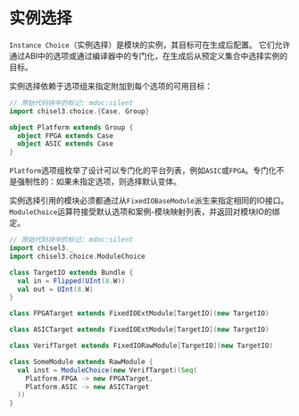 # 实例选择

`Instance Choice`（实例选择）是模块的实例，其目标可在生成后配置。
它们允许通过ABI中的选项或通过编译器中的专门化，在生成后从预定义集合中选择实例的目标。

实例选择依赖于选项组来指定附加到每个选项的可用目标：

```scala
// 原始代码块中的标记: mdoc:silent
import chisel3.choice.{Case, Group}

object Platform extends Group {
  object FPGA extends Case
  object ASIC extends Case
}
```

`Platform`选项组枚举了设计可以专门化的平台列表，例如`ASIC`或`FPGA`。专门化不是强制性的：如果未指定选项，则选择默认变体。

实例选择引用的模块必须都通过从`FixedIOBaseModule`派生来指定相同的IO接口。`ModuleChoice`运算符接受默认选项和案例-模块映射列表，并返回对模块IO的绑定。

```scala
// 原始代码块中的标记: mdoc:silent
import chisel3._
import chisel3.choice.ModuleChoice

class TargetIO extends Bundle {
  val in = Flipped(UInt(8.W))
  val out = UInt(8.W)
}

class FPGATarget extends FixedIOExtModule[TargetIO](new TargetIO)

class ASICTarget extends FixedIOExtModule[TargetIO](new TargetIO)

class VerifTarget extends FixedIORawModule[TargetIO](new TargetIO)

class SomeModule extends RawModule {
  val inst = ModuleChoice(new VerifTarget)(Seq(
    Platform.FPGA -> new FPGATarget,
    Platform.ASIC -> new ASICTarget
  ))
}
```
